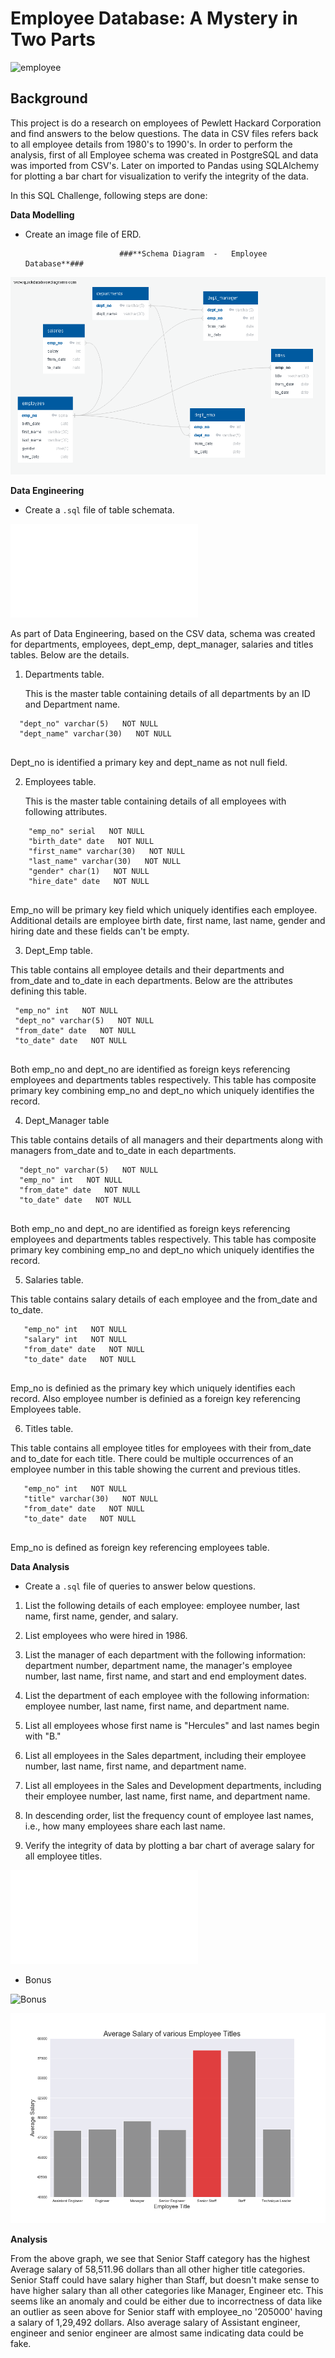 # Employee Database: A Mystery in Two Parts

![employee](employee.png)

## Background

This project is do a research on employees of Pewlett Hackard Corporation and find answers to the below questions. The data in CSV files refers back to all employee details from 1980's to 1990's.  In order to perform the analysis, first of all Employee schema was created in PostgreSQL and data was imported from CSV's. Later on imported to Pandas using SQLAlchemy for plotting a bar chart for visualization to verify the integrity of the data.

In this SQL Challenge, following steps are done:


**Data Modelling**

* Create an image file of ERD.

                           ###**Schema Diagram  -   Employee Database**###

![ERD](Employee_ERD.png)

**Data Engineering**

* Create a `.sql` file of table schemata.

![schema](schema.sql)

As part of Data Engineering, based on the CSV data, schema was created for departments, employees, dept_emp, dept_manager, salaries and titles tables. Below are the details.

1) Departments table.

   This is the master table containing  details of all departments by an ID and Department name.
 ```
   "dept_no" varchar(5)   NOT NULL
   "dept_name" varchar(30)   NOT NULL
   
 ```
   Dept_no is identified a primary key and dept_name as not null field.
 
 2) Employees table.
 
    This is the master table containing details of all employees with following attributes.
     
  ```
      "emp_no" serial   NOT NULL
      "birth_date" date   NOT NULL
      "first_name" varchar(30)   NOT NULL
      "last_name" varchar(30)   NOT NULL
      "gender" char(1)   NOT NULL
      "hire_date" date   NOT NULL
    
   ```
   Emp_no will be primary key field which uniquely identifies each employee. Additional details      are employee birth date, first name, last name, gender and hiring date and these fields can't    be empty.
   
 3) Dept_Emp table.
 
   This table contains all employee details and their departments and from_date and to_date in      each departments. Below are the attributes defining this table.
     
   ```
    "emp_no" int   NOT NULL
    "dept_no" varchar(5)   NOT NULL
    "from_date" date   NOT NULL
    "to_date" date   NOT NULL
    
   ```
   Both emp_no and dept_no are identified as foreign keys referencing employees and departments      tables respectively. This table has composite primary key combining emp_no and dept_no which      uniquely identifies the record.
 
 4) Dept_Manager table
 
   This table contains details of all managers and their departments along with managers            from_date and to_date in each departments.
     
   ```
     "dept_no" varchar(5)   NOT NULL
     "emp_no" int   NOT NULL
     "from_date" date   NOT NULL
     "to_date" date   NOT NULL
     
   ```
   Both emp_no and dept_no are identified as foreign keys referencing employees and departments      tables respectively. This table has composite primary key combining emp_no and dept_no which      uniquely identifies the record.
   
  5) Salaries table.
  
   This table contains salary details of each employee and the from_date and to_date.
  
  ```
     "emp_no" int   NOT NULL
     "salary" int   NOT NULL
     "from_date" date   NOT NULL
     "to_date" date   NOT NULL
    
  ```
   Emp_no is definied as the primary key which uniquely identifies each record. Also employee        number is definied as a foreign key referencing Employees table.
  
  6) Titles table.
   
   This table contains all employee titles for employees with their from_date and to_date for        each title. There could be multiple occurrences of an employee number in this table showing      the current and previous titles.
   
  ```
     "emp_no" int   NOT NULL
     "title" varchar(30)   NOT NULL
     "from_date" date   NOT NULL
     "to_date" date   NOT NULL
     
  ```
   Emp_no is defined as foreign key referencing employees table.
  
   
**Data Analysis**

* Create a `.sql` file of queries to answer below questions.

1. List the following details of each employee: employee number, last name, first name, gender, and salary.

2. List employees who were hired in 1986.

3. List the manager of each department with the following information: department number, department name, the manager's employee number, last name, first name, and start and end employment dates.

4. List the department of each employee with the following information: employee number, last name, first name, and department name.

5. List all employees whose first name is "Hercules" and last names begin with "B."

6. List all employees in the Sales department, including their employee number, last name, first name, and department name.

7. List all employees in the Sales and Development departments, including their employee number, last name, first name, and department name.

8. In descending order, list the frequency count of employee last names, i.e., how many employees share each last name.

9. Verify the integrity of data by plotting a bar chart of average salary for all employee titles.


![query](query.sql)

* Bonus

![Bonus](employee.ipynb)


![BarPlot](title_salary_barplot.png)

**Analysis**

From the above graph, we see that Senior Staff category has the highest Average salary of 58,511.96 dollars than all other higher title categories. Senior Staff could have salary higher than Staff, but doesn't make sense to have higher salary than all other categories like Manager, Engineer etc. This seems like an anomaly and could be either due to incorrectness of data like an outlier as seen above for Senior staff with employee_no '205000' having a salary of 1,29,492 dollars.
Also average salary of Assistant engineer, engineer and senior engineer are almost same indicating data could be fake.
